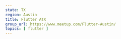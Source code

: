 ```yaml
---
state: TX
region: Austin
title: Flutter ATX
group_url: https://www.meetup.com/Flutter-Austin/
topics: [ flutter ]
---
```

